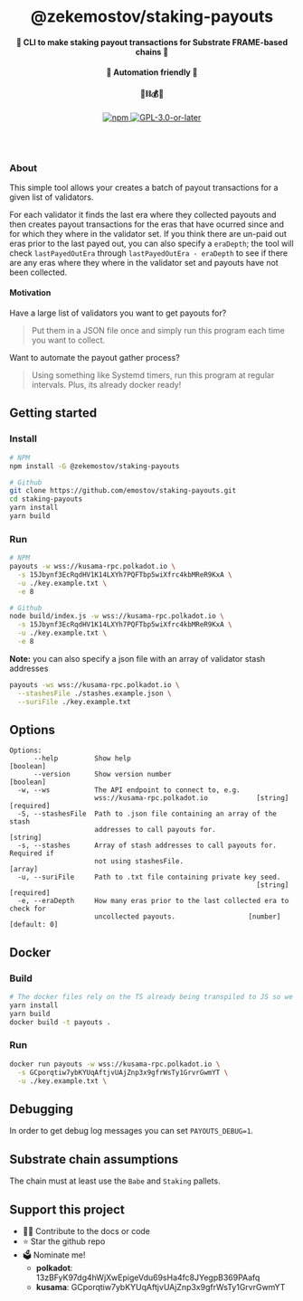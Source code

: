 <div align="center">
  <h1 align="center">@zekemostov/staking-payouts</h1>
  <h4 align="center">💸 CLI to make staking payout transactions for Substrate FRAME-based chains 💸</h4>
  <h4 align="center">🤖 Automation friendly 🤖</h4>
  <h4 align="center">🧱⛓💰🚀</h4>

  <p align="center">
    <a href="https://www.npmjs.com/package/@zekemostov/staking-payouts"">
      <img alt="npm" src="https://img.shields.io/npm/v/@zekemostov/staking-payouts" />
    </a>
    <a href="https://github.com/emostov/staking-payouts/blob/master/LICENSE">
      <img alt="GPL-3.0-or-later" src="https://img.shields.io/npm/l/@zekemostov/staking-payouts"" />
    </a>
  </p>
</div>

<br /><br />

### About

This simple tool allows your creates a batch of payout transactions for a given list of validators.

For each validator it finds the last era where they collected payouts and then creates payout transactions for the eras that have ocurred since and for which they where in the validator set. If you think there are un-paid out eras prior to the last payed out, you can also specify a `eraDepth`; the tool will check `lastPayedOutEra` through `lastPayedOutEra - eraDepth` to see if there are any eras where they where in the validator set and payouts have not been collected.

#### Motivation

Have a large list of validators you want to get payouts for?
> Put them in a JSON file once and simply run this program each time you want to collect.

Want to automate the payout gather process?
> Using something like Systemd timers, run this program at regular intervals. Plus, its already docker ready!

## Getting started

### Install

```bash
# NPM
npm install -G @zekemostov/staking-payouts

# Github
git clone https://github.com/emostov/staking-payouts.git
cd staking-payouts
yarn install
yarn build
```

### Run

```bash
# NPM
payouts -w wss://kusama-rpc.polkadot.io \
  -s 15Jbynf3EcRqdHV1K14LXYh7PQFTbp5wiXfrc4kbMReR9KxA \
  -u ./key.example.txt \
  -e 8

# Github
node build/index.js -w wss://kusama-rpc.polkadot.io \
  -s 15Jbynf3EcRqdHV1K14LXYh7PQFTbp5wiXfrc4kbMReR9KxA \
  -u ./key.example.txt \
  -e 8
```

**Note:** you can also specify a json file with an array of validator stash addresses

```bash
payouts -ws wss://kusama-rpc.polkadot.io \
  --stashesFile ./stashes.example.json \
  --suriFile ./key.example.txt
```

## Options

```log
Options:
      --help         Show help                                         [boolean]
      --version      Show version number                               [boolean]
  -w, --ws           The API endpoint to connect to, e.g.
                     wss://kusama-rpc.polkadot.io            [string] [required]
  -S, --stashesFile  Path to .json file containing an array of the stash
                     addresses to call payouts for.                     [string]
  -s, --stashes      Array of stash addresses to call payouts for. Required if
                     not using stashesFile.                              [array]
  -u, --suriFile     Path to .txt file containing private key seed.
                                                             [string] [required]
  -e, --eraDepth     How many eras prior to the last collected era to check for
                     uncollected payouts.                  [number] [default: 0]
```

## Docker

### Build

```bash
# The docker files rely on the TS already being transpiled to JS so we first do standard install
yarn install
yarn build
docker build -t payouts .
```

### Run

```bash
docker run payouts -w wss://kusama-rpc.polkadot.io \
  -s GCporqtiw7ybKYUqAftjvUAjZnp3x9gfrWsTy1GrvrGwmYT \
  -u ./key.example.txt \
```

## Debugging

In order to get debug log messages you can set `PAYOUTS_DEBUG=1`.

## Substrate chain assumptions

The chain must at least use the `Babe` and `Staking` pallets.

## Support this project

- 👩‍💻 Contribute to the docs or code
- ⭐️ Star the github repo
- 🗳 Nominate me!
  - **polkadot**: 13zBFyK97dg4hWjXwEpigeVdu69sHa4fc8JYegpB369PAafq
  - **kusama**: GCporqtiw7ybKYUqAftjvUAjZnp3x9gfrWsTy1GrvrGwmYT
